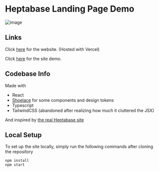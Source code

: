# Heptabase Landing Page Demo
![image](https://user-images.githubusercontent.com/57322506/168494398-32af1b91-e9ae-482f-9092-61c866b5c57d.png)

## Links

Click [here](heptabase.vercel.app) for the website. (Hosted with Vercel)

Click [here](https://drive.google.com/file/d/1g1uLmaTZ1A1WnFuR-ntM3WfR1cLmu6FC/view?usp=sharing) for the site demo.

## Codebase Info

Made with
- React
- [Shoelace](https://shoelace.style/) for some components and design tokens
- Typescript
- TailwindCSS (abandoned after realizing how much it cluttered the JSX) 

And inspired by [the real Heptabase site](https://heptabase.com/)

## Local Setup

To set up the site locally, simply run the following commands after cloning the repository

    npm install
    npm start


